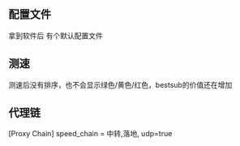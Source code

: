 ## 配置文件
拿到软件后 有个默认配置文件

## 测速
测速后没有排序，也不会显示绿色/黄色/红色，bestsub的价值还在增加

## 代理链
[Proxy Chain]
speed_chain = 中转,落地, udp=true
